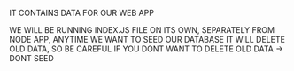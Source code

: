 IT CONTAINS DATA FOR OUR WEB APP

WE WILL BE RUNNING INDEX.JS FILE ON ITS OWN, SEPARATELY FROM NODE APP, ANYTIME WE WANT TO SEED OUR DATABASE
IT WILL DELETE OLD DATA, SO BE CAREFUL IF YOU DONT WANT TO DELETE OLD DATA -> DONT SEED